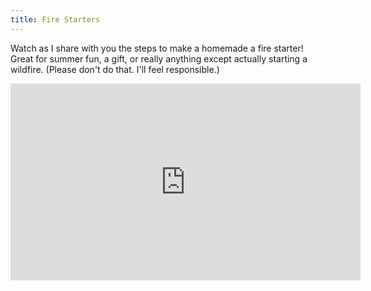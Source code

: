 ```yaml
---
title: Fire Starters
---
```


Watch as I share with you the steps to make a homemade a fire starter! Great for summer fun, a gift, or really anything except actually starting a wildfire. (Please don't do that. I'll feel responsible.)

<iframe width="560" height="315" src="https://www.youtube.com/embed/R0yIt2_MmYY" title="YouTube video player" frameBorder="0" allow="accelerometer; autoplay; clipboard-write; encrypted-media; gyroscope; picture-in-picture" allowFullScreen></iframe>
